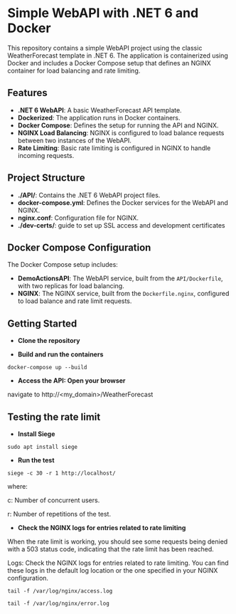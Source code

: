 # Simple WebAPI with .NET 6 and Docker

This repository contains a simple WebAPI project using the classic WeatherForecast template in .NET 6. The application is containerized using Docker and includes a Docker Compose setup that defines an NGINX container for load balancing and rate limiting.

## Features

- **.NET 6 WebAPI**: A basic WeatherForecast API template.
- **Dockerized**: The application runs in Docker containers.
- **Docker Compose**: Defines the setup for running the API and NGINX.
- **NGINX Load Balancing**: NGINX is configured to load balance requests between two instances of the WebAPI.
- **Rate Limiting**: Basic rate limiting is configured in NGINX to handle incoming requests.

## Project Structure

- **./API/**: Contains the .NET 6 WebAPI project files.
- **docker-compose.yml**: Defines the Docker services for the WebAPI and NGINX.
- **nginx.conf**: Configuration file for NGINX.
- **./dev-certs/**: guide to set up SSL access and development certificates

## Docker Compose Configuration

The Docker Compose setup includes:

- **DemoActionsAPI**: The WebAPI service, built from the `API/Dockerfile`, with two replicas for load balancing.
- **NGINX**: The NGINX service, built from the `Dockerfile.nginx`, configured to load balance and rate limit requests.

## Getting Started

- **Clone the repository**

- **Build and run the containers**

```ssh
docker-compose up --build
```

- **Access the API: Open your browser**

navigate to http://<my_domain>/WeatherForecast

## Testing the rate limit

- **Install Siege**

```ssh
sudo apt install siege
```

- **Run the test**

```ssh
siege -c 30 -r 1 http://localhost/
```

where:

c: Number of concurrent users.

r: Number of repetitions of the test.

- **Check the NGINX logs for entries related to rate limiting**

When the rate limit is working, you should see some requests being denied with a 503 status code, indicating that the rate limit has been reached.

Logs: Check the NGINX logs for entries related to rate limiting. You can find these logs in the default log location or the one specified in your NGINX configuration.

```ssh
tail -f /var/log/nginx/access.log
```

```ssh
tail -f /var/log/nginx/error.log
```



